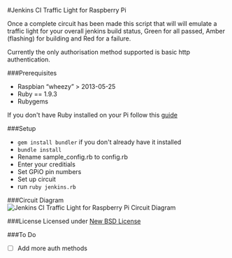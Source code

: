 #Jenkins CI Traffic Light for Raspberry Pi

Once a complete circuit has been made this script that will will emulate a traffic light for your overall jenkins build status, Green for all passed, Amber (flashing) for building and Red for a failure.

Currently the only authorisation method supported is basic http authentication.

###Prerequisites
* Raspbian “wheezy” > 2013-05-25
* Ruby == 1.9.3
* Rubygems

If you don't have Ruby installed on your Pi follow this [guide](http://elinux.org/RPi_Ruby)

###Setup
* `gem install bundler` if you don't already have it installed
* `bundle install`
* Rename sample_config.rb to config.rb
* Enter your creditials
* Set GPiO pin numbers
* Set up circuit
* run `ruby jenkins.rb`

###Circuit Diagram
![Jenkins CI Traffic Light for Raspberry Pi Circuit Diagram](https://github.com/madebymade/ruby-raspberrypi-jenkins-ci-trafficlight/blob/master/circuit.png)

###License
Licensed under [New BSD License](https://github.com/madebymade/jquery-navobile/blob/master/license.txt)

###To Do
- [ ] Add more auth methods
